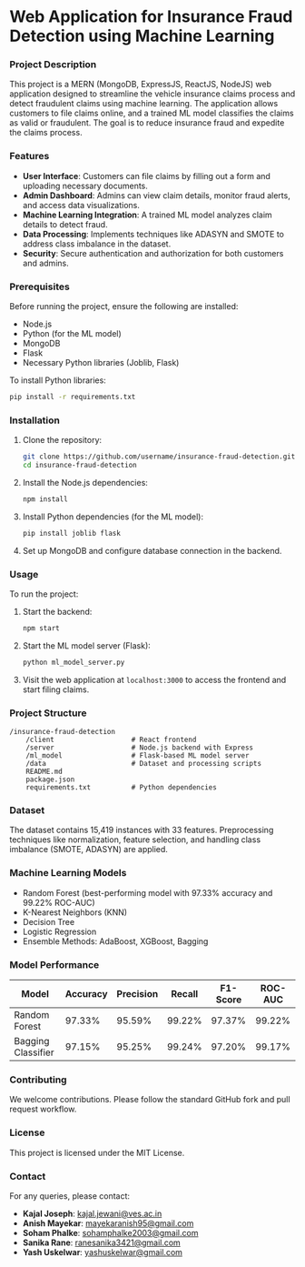 # Web Application for Insurance Fraud Detection using Machine Learning

### Project Description
This project is a MERN (MongoDB, ExpressJS, ReactJS, NodeJS) web application designed to streamline the vehicle insurance claims process and detect fraudulent claims using machine learning. The application allows customers to file claims online, and a trained ML model classifies the claims as valid or fraudulent. The goal is to reduce insurance fraud and expedite the claims process.

### Features
- **User Interface**: Customers can file claims by filling out a form and uploading necessary documents.
- **Admin Dashboard**: Admins can view claim details, monitor fraud alerts, and access data visualizations.
- **Machine Learning Integration**: A trained ML model analyzes claim details to detect fraud.
- **Data Processing**: Implements techniques like ADASYN and SMOTE to address class imbalance in the dataset.
- **Security**: Secure authentication and authorization for both customers and admins.

### Prerequisites
Before running the project, ensure the following are installed:
- Node.js
- Python (for the ML model)
- MongoDB
- Flask
- Necessary Python libraries (Joblib, Flask)

To install Python libraries:
```bash
pip install -r requirements.txt
```

### Installation
1. Clone the repository:
   ```bash
   git clone https://github.com/username/insurance-fraud-detection.git
   cd insurance-fraud-detection
   ```

2. Install the Node.js dependencies:
   ```bash
   npm install
   ```

3. Install Python dependencies (for the ML model):
   ```bash
   pip install joblib flask
   ```

4. Set up MongoDB and configure database connection in the backend.

### Usage
To run the project:
1. Start the backend:
   ```bash
   npm start
   ```

2. Start the ML model server (Flask):
   ```bash
   python ml_model_server.py
   ```

3. Visit the web application at `localhost:3000` to access the frontend and start filing claims.

### Project Structure
```
/insurance-fraud-detection
    /client                   # React frontend
    /server                   # Node.js backend with Express
    /ml_model                 # Flask-based ML model server
    /data                     # Dataset and processing scripts
    README.md
    package.json
    requirements.txt          # Python dependencies
```

### Dataset
The dataset contains 15,419 instances with 33 features. Preprocessing techniques like normalization, feature selection, and handling class imbalance (SMOTE, ADASYN) are applied.

### Machine Learning Models
- Random Forest (best-performing model with 97.33% accuracy and 99.22% ROC-AUC)
- K-Nearest Neighbors (KNN)
- Decision Tree
- Logistic Regression
- Ensemble Methods: AdaBoost, XGBoost, Bagging

### Model Performance
| Model              | Accuracy | Precision | Recall  | F1-Score | ROC-AUC |
|--------------------|----------|-----------|---------|----------|---------|
| Random Forest       | 97.33%   | 95.59%    | 99.22%  | 97.37%   | 99.22%  |
| Bagging Classifier  | 97.15%   | 95.25%    | 99.24%  | 97.20%   | 99.17%  |

### Contributing
We welcome contributions. Please follow the standard GitHub fork and pull request workflow.

### License
This project is licensed under the MIT License.

### Contact
For any queries, please contact:
- **Kajal Joseph**: kajal.jewani@ves.ac.in
- **Anish Mayekar**: mayekaranish95@gmail.com
- **Soham Phalke**: sohamphalke2003@gmail.com
- **Sanika Rane**: ranesanika3421@gmail.com
- **Yash Uskelwar**: yashuskelwar@gmail.com
